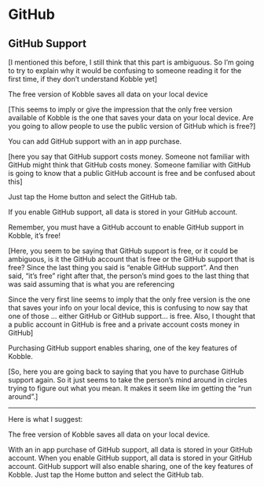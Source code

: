 # GitHub
## GitHub Support

[I mentioned this before, I still think that this part is ambiguous. So I’m going to try to explain why it would be confusing to someone reading it for the first time, if they don’t understand Kobble yet]

The free version of Kobble saves all data on your local device   

[This seems to imply or give the impression that the only free version available of Kobble is the one that saves your data on your local device. Are you going to allow people to use the public version of GitHub which is free?]

You can add GitHub support with an in app purchase. 

[here you say that GitHub support costs money. Someone not familiar with GitHub might think that GitHub costs money. Someone familiar with GitHub is going to know that a public GitHub account is free and be confused about this]

Just tap the Home button and select the GitHub tab.

If you enable GitHub support, all data is stored in your GitHub account.

Remember, you must have a GitHub account to enable GitHub support in Kobble, it’s free! 

[Here, you seem to be saying that GitHub support is free, or it could be ambiguous, is it the GitHub account that is free or the GitHub support that is free? Since the last thing you said is “enable GitHub support”. And then said, “it’s free” right after that, the person’s mind goes to the last thing that was said assuming that is what you are referencing

Since the very first line seems to imply that the only free version is the one that saves your info on your local device, this is confusing to now say that one of those ... either GitHub or GitHub support... is free. Also, I thought that a public account in GitHub is free and a private account costs money in GitHub]

Purchasing GitHub support enables sharing, one of the key features of Kobble. 

[So, here you are going back to saying that you have to purchase GitHub support again. So it just seems to take the person’s mind around in circles trying to figure out what you mean. It makes it seem like im getting the “run around”.]

***

Here is what I suggest:

The free version of Kobble saves all data on your local device. 


With an in app purchase of GitHub support, all data is stored in your GitHub account. When you enable GitHub support, all data is stored in your GitHub account. GitHub support will also enable sharing, one of the key features of Kobble. Just tap the Home button and select the GitHub tab.